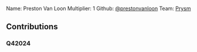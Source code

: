 Name: Preston Van Loon
Multiplier: 1
Github: [@prestonvanloon](https://github.com/prestonvanloon)
Team: [Prysm](https://github.com/Prysmaticlabs/Prysm/pulls?q=author%3Aprestonvanloon)

## Contributions
### Q42024
